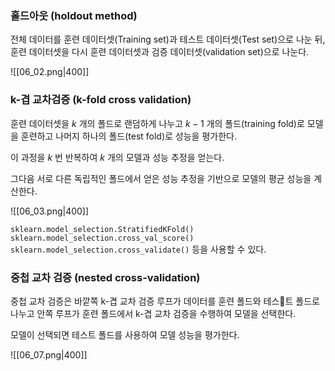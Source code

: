 ### 홀드아웃 (holdout method)

전체 데이터를 훈련 데이터셋(Training set)과 테스트 데이터셋(Test set)으로 나눈 뒤, 훈련 데이터셋을 다시 훈련 데이터셋과 검증 데이터셋(validation set)으로 나눈다.

![[06_02.png|400]]

### k-겹 교차검증 (k-fold cross validation)

훈련 데이터셋을 $k$ 개의 폴드로 랜덤하게 나누고
$k-1$ 개의 폴드(training fold)로 모델을 훈련하고 나머지 하나의 폴드(test fold)로 성능을 평가한다.

이 과정을 $k$ 번 반복하여 $k$ 개의 모델과 성능 추정을 얻는다.

그다음 서로 다른 독립적인 폴드에서 얻은 성능 추정을 기반으로 모델의 평균 성능을 계산한다.

![[06_03.png|400]]

`sklearn.model_selection.StratifiedKFold()`
`sklearn.model_selection.cross_val_score()`
`sklearn.model_selection.cross_validate()` 등을 사용할 수 있다.

### 중첩 교차 검증 (nested cross-validation)

중첩 교차 검증은 바깥쪽 k-겹 교차 검증 루프가 데이터를 훈련 폴드와 테스트 폴드로 나누고 안쪽 루프가 훈련 폴드에서 k-겹 교차 검증을 수행하여 모델을 선택한다.

모델이 선택되면 테스트 폴드를 사용하여 모델 성능을 평가한다.

![[06_07.png|400]]
